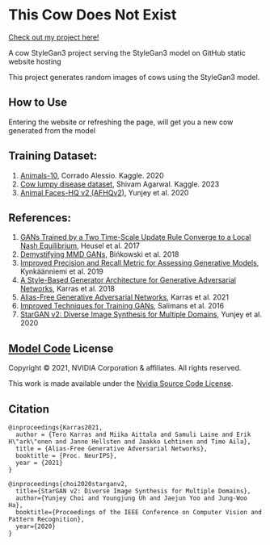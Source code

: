 # This Cow Does Not Exist

[Check out my project here!](https://milkistasty.github.io/This-Cow-Does-Not-Exist/index.html)

A cow StyleGan3 project serving the StyleGan3 model on GitHub static website hosting

This project generates random images of cows using the StyleGan3 model.

## How to Use
Entering the website or refreshing the page, will get you a new cow generated from the model

## Training Dataset:
1. [Animals-10](https://www.kaggle.com/datasets/alessiocorrado99/animals10), Corrado Alessio. Kaggle. 2020
2. [Cow lumpy disease dataset](https://www.kaggle.com/datasets/shivamagarwal29/cow-lumpy-disease-dataset), Shivam Agarwal. Kaggle. 2023
3. [Animal Faces-HQ v2 (AFHQv2)](https://github.com/clovaai/stargan-v2#animal-faces-hq-dataset-afhq), Yunjey et al. 2020

## References:
1. [GANs Trained by a Two Time-Scale Update Rule Converge to a Local Nash Equilibrium](https://arxiv.org/abs/1706.08500), Heusel et al. 2017
2. [Demystifying MMD GANs](https://arxiv.org/abs/1801.01401), Bi&nacute;kowski et al. 2018
3. [Improved Precision and Recall Metric for Assessing Generative Models](https://arxiv.org/abs/1904.06991), Kynk&auml;&auml;nniemi et al. 2019
4. [A Style-Based Generator Architecture for Generative Adversarial Networks](https://arxiv.org/abs/1812.04948), Karras et al. 2018
5. [Alias-Free Generative Adversarial Networks](https://nvlabs.github.io/stylegan3), Karras et al. 2021
6. [Improved Techniques for Training GANs](https://arxiv.org/abs/1606.03498), Salimans et al. 2016
7. [StarGAN v2: Diverse Image Synthesis for Multiple Domains](https://github.com/clovaai/stargan-v2#animal-faces-hq-dataset-afhq), Yunjey et al. 2020

## [Model Code](https://github.com/NVlabs/stylegan3?tab=readme-ov-file) License

Copyright &copy; 2021, NVIDIA Corporation & affiliates. All rights reserved.

This work is made available under the [Nvidia Source Code License](https://github.com/NVlabs/stylegan3/blob/main/LICENSE.txt).

## Citation

```
@inproceedings{Karras2021,
  author = {Tero Karras and Miika Aittala and Samuli Laine and Erik H\"ark\"onen and Janne Hellsten and Jaakko Lehtinen and Timo Aila},
  title = {Alias-Free Generative Adversarial Networks},
  booktitle = {Proc. NeurIPS},
  year = {2021}
}

@inproceedings{choi2020starganv2,
  title={StarGAN v2: Diverse Image Synthesis for Multiple Domains},
  author={Yunjey Choi and Youngjung Uh and Jaejun Yoo and Jung-Woo Ha},
  booktitle={Proceedings of the IEEE Conference on Computer Vision and Pattern Recognition},
  year={2020}
}
```

